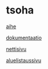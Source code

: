 
# tsoha

[aihe](http://advancedkittenry.github.io/suunnittelu_ja_tyoymparisto/aiheet/Keskustelufoorumi.html)

[dokumentaatio](doc.pdf)

[nettisivu](https://evening-dawn-79596.herokuapp.com/uHup)

[aluelistaussivu](https://evening-dawn-79596.herokuapp.com/uHup/kayttajaId)
